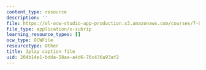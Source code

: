 ```yaml
---
content_type: resource
description: ''
file: https://ol-ocw-studio-app-production.s3.amazonaws.com/courses/7-01sc-fundamentals-of-biology-fall-2011/204b14e1bdda58aaa4d676c436a93af2_pJDHi91yAaE.vtt
file_type: application/x-subrip
learning_resource_types: []
ocw_type: OCWFile
resourcetype: Other
title: 3play caption file
uid: 204b14e1-bdda-58aa-a4d6-76c436a93af2
---
```

